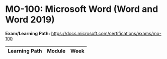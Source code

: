 # MO-100: Microsoft Word (Word and Word 2019)

**Exam/Learning Path:** https://docs.microsoft.com/certifications/exams/mo-100

| **Learning Path** | **Module** | **Week** |
|-|-|-|
